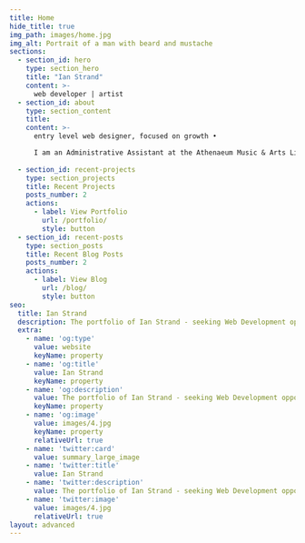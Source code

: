 ```yaml
---
title: Home
hide_title: true
img_path: images/home.jpg
img_alt: Portrait of a man with beard and mustache
sections:
  - section_id: hero
    type: section_hero
    title: "Ian Strand"
    content: >-
      web developer | artist
  - section_id: about
    type: section_content
    title: 
    content: >-
      entry level web designer, focused on growth • 

      I am an Administrative Assistant at the Athenaeum Music & Arts Library and an independent artist. I have Bachelors of Arts degrees from the University of Michigan, in Art & Design and Screen Arts & Cultures. My recent artwork has primarily involved oil painting, photography, and experimental cinematography. My name is Ian Strand, and I am using the Web Design program at San Diego Mesa College to improve my online presence as an independent artist and to augment my professional skills.
    
  - section_id: recent-projects
    type: section_projects
    title: Recent Projects
    posts_number: 2
    actions:
      - label: View Portfolio
        url: /portfolio/
        style: button
  - section_id: recent-posts
    type: section_posts
    title: Recent Blog Posts
    posts_number: 2
    actions:
      - label: View Blog
        url: /blog/
        style: button
seo:
  title: Ian Strand
  description: The portfolio of Ian Strand - seeking Web Development opportunities
  extra:
    - name: 'og:type'
      value: website
      keyName: property
    - name: 'og:title'
      value: Ian Strand
      keyName: property
    - name: 'og:description'
      value: The portfolio of Ian Strand - seeking Web Development opportunities
      keyName: property
    - name: 'og:image'
      value: images/4.jpg
      keyName: property
      relativeUrl: true
    - name: 'twitter:card'
      value: summary_large_image
    - name: 'twitter:title'
      value: Ian Strand
    - name: 'twitter:description'
      value: The portfolio of Ian Strand - seeking Web Development opportunities
    - name: 'twitter:image'
      value: images/4.jpg
      relativeUrl: true
layout: advanced
---
```

